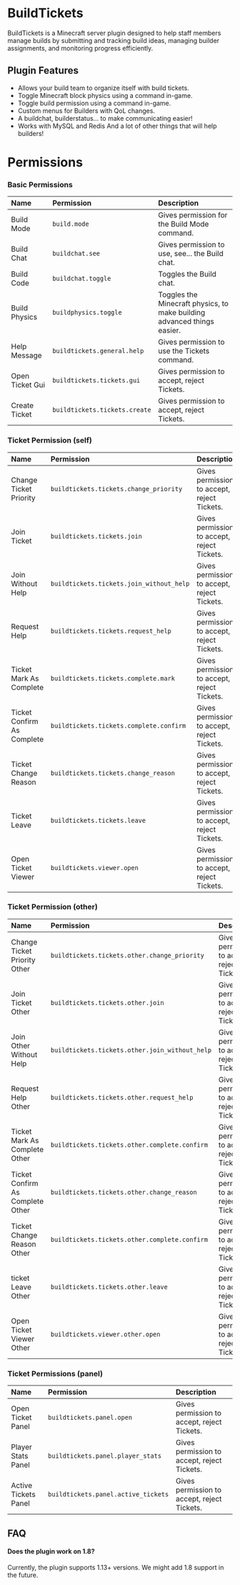# BuildTickets 

BuildTickets is a Minecraft server plugin designed to help staff members manage builds by submitting and tracking build ideas, managing builder assignments, and monitoring progress efficiently.

## Plugin Features

- Allows your build team to organize itself with build tickets.
- Toggle Minecraft block physics using a command in-game.
- Toggle build permission using a command in-game.
- Custom menus for Builders with QoL changes.
- A buildchat, builderstatus... to make communicating easier!
- Works with MySQL and Redis
And a lot of other things that will help builders!

# Permissions
### Basic Permissions
| Name | Permission | Description                       |
| :--------  | :--------  | :-------------------------------- |
| Build Mode       | `build.mode`       | Gives permission for the Build Mode command. |
| Build Chat       | `buildchat.see`       | Gives permission to use, see... the Build chat. |
| Build Code       | `buildchat.toggle`       | Toggles the Build chat. |
| Build Physics       | `buildphysics.toggle`       | Toggles the Minecraft physics, to make building advanced things easier. |
| Help Message       | `buildtickets.general.help`       | Gives permission to use the Tickets command. |
| Open Ticket Gui       | `buildtickets.tickets.gui`       | Gives permission to accept, reject Tickets. |
| Create Ticket       | `buildtickets.tickets.create`       | Gives permission to accept, reject Tickets. |

### Ticket Permission (self)
| Name | Permission | Description                       |
| :--------  | :--------  | :-------------------------------- |
| Change Ticket Priority       | `buildtickets.tickets.change_priority`       | Gives permission to accept, reject Tickets. |
| Join Ticket       | `buildtickets.tickets.join`       | Gives permission to accept, reject Tickets. |
| Join Without Help       | `buildtickets.tickets.join_without_help`       | Gives permission to accept, reject Tickets. |
| Request Help       | `buildtickets.tickets.request_help`       | Gives permission to accept, reject Tickets. |
| Ticket Mark As Complete       | `buildtickets.tickets.complete.mark`       | Gives permission to accept, reject Tickets. |
| Ticket Confirm As Complete       | `buildtickets.tickets.complete.confirm`       | Gives permission to accept, reject Tickets. |
| Ticket Change Reason       | `buildtickets.tickets.change_reason`       | Gives permission to accept, reject Tickets. |
| Ticket Leave       | `buildtickets.tickets.leave`       | Gives permission to accept, reject Tickets. |
| Open Ticket Viewer       | `buildtickets.viewer.open`       | Gives permission to accept, reject Tickets. |

### Ticket Permission (other)
| Name | Permission | Description                       |
| :--------  | :--------  | :-------------------------------- |
| Change Ticket Priority Other       | `buildtickets.tickets.other.change_priority`       | Gives permission to accept, reject Tickets. |
| Join Ticket Other       | `buildtickets.tickets.other.join`       | Gives permission to accept, reject Tickets. |
| Join Other Without Help       | `buildtickets.tickets.other.join_without_help`       | Gives permission to accept, reject Tickets. |
| Request Help Other       | `buildtickets.tickets.other.request_help`       | Gives permission to accept, reject Tickets. |
| Ticket Mark As Complete Other       | `buildtickets.tickets.other.complete.confirm`       | Gives permission to accept, reject Tickets. |
| Ticket Confirm As Complete Other       | `buildtickets.tickets.other.change_reason`       | Gives permission to accept, reject Tickets. |
| Ticket Change Reason Other       | `buildtickets.tickets.other.complete.confirm`       | Gives permission to accept, reject Tickets. |
| ticket Leave Other       | `buildtickets.tickets.other.leave`       | Gives permission to accept, reject Tickets. |
| Open Ticket Viewer Other       | `buildtickets.viewer.other.open`       | Gives permission to accept, reject Tickets. |

### Ticket Permissions (panel)
| Name | Permission | Description                       |
| :--------  | :--------  | :-------------------------------- |
| Open Ticket Panel       | `buildtickets.panel.open`       | Gives permission to accept, reject Tickets. |
| Player Stats Panel       | `buildtickets.panel.player_stats`       | Gives permission to accept, reject Tickets. |
| Active Tickets Panel       | `buildtickets.panel.active_tickets`       | Gives permission to accept, reject Tickets. |

## FAQ

#### Does the plugin work on 1.8?

Currently, the plugin supports 1.13+ versions. We might add 1.8 support in the future.
